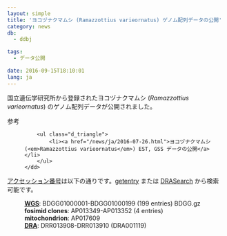 ```yaml
---
layout: simple
title: 'ヨコヅナクマムシ (Ramazzottius varieornatus) ゲノム配列データの公開'
category: news
db:
  - ddbj

tags:
  - データ公開

date: 2016-09-15T18:10:01
lang: ja
---
```


<p>国立遺伝学研究所から登録されたヨコヅナクマムシ (<em>Ramazzottius varieornatus</em>) のゲノム配列データが公開されました。</p>

<dl>
    <dt>参考</dt>
    <dd>

        <ul class="d_triangle">
            <li><a href="/news/ja/2016-07-26.html">ヨコヅナクマムシ (<em>Ramazzottius varieornatus</em>) EST, GSS データの公開</a></li>
        </ul>
    </dd>
</dl>

<p><a href="/documents/accessions.html">アクセッション番号</a>は以下の通りです。<a href="http://getentry.ddbj.nig.ac.jp/top-j.html" target="_blank">getentry</a> または <a href="http://ddbj.nig.ac.jp/DRASearch/" target="_blank">DRASearch</a> から検索可能です。</p>

<dl>
    <dd><strong><a href="/ddbj/wgs.html">WGS</a></strong>: BDGG01000001-BDGG01000199 (199 entries) BDGG.gz<br><strong>fosimid clones</strong>: AP013349-AP013352 (4 entries)<br><strong>mitochondrion</strong>: AP017609<br><strong><a href="/dra/index.html">DRA</a></strong>: DRR013908-DRR013910 (DRA001119)</dd>
</dl>
